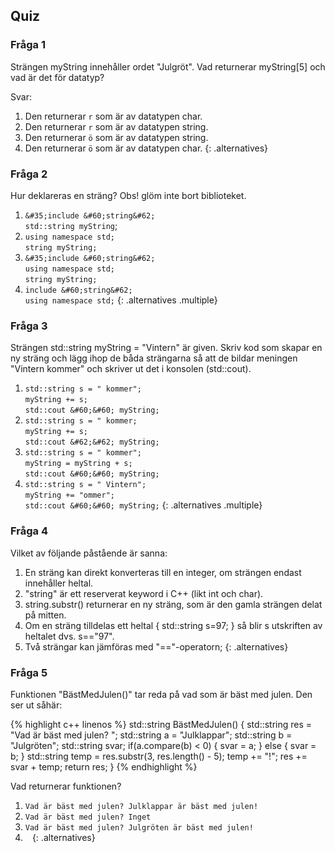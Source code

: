 ## Quiz

### Fråga 1

Strängen myString innehåller ordet "Julgröt".
Vad returnerar myString[5] och vad är det för datatyp?

Svar: 
1. Den returnerar `r` som är av datatypen char.
2. Den returnerar `r` som är av datatypen string.
3. Den returnerar `ö` som är av datatypen string.
4. Den returnerar `ö` som är av datatypen char.
{: .alternatives}

### Fråga 2

Hur deklareras en sträng? Obs! glöm inte bort biblioteket.
	
1. `&#35;include &#60;string&#62;`<br>`std::string myString`;
2. `using namespace std;`<br>`string myString;`
3. `&#35;include &#60;string&#62;`<br>`using namespace std;`<br>`string myString;`
4. `include &#60;string&#62;`<br>`using namespace std;`
{: .alternatives .multiple}

### Fråga 3

Strängen std::string myString = "Vintern" är given.
Skriv kod som skapar en ny sträng och lägg ihop de båda strängarna så att de bildar meningen "Vintern kommer" och skriver ut det i konsolen (std::cout).
	
1. `std::string s = " kommer";`<br>`myString += s;`<br>`std::cout &#60;&#60; myString;`
2. `std::string s = " kommer;`<br>`myString += s;`<br>`std::cout &#62;&#62; myString;`
3. `std::string s = " kommer";`<br>`myString = myString + s;`<br>`std::cout &#60;&#60; myString;`
4. `std::string s = " Vintern";`<br>`myString += "ommer";`<br>`std::cout &#60;&#60; myString;`
{: .alternatives .multiple}

### Fråga 4
Vilket av följande påstående är sanna:

1. En sträng kan direkt konverteras till en integer, om strängen endast innehåller heltal.
2. "string" är ett reserverat keyword i C++ (likt int och char).
3. string.substr() returnerar en ny sträng, som är den gamla strängen delat på mitten.
4. Om en sträng tilldelas ett heltal &#123; std::string s=97; &#125; så blir s utskriften av heltalet dvs. s=="97".
5. Två strängar kan jämföras med "=="-operatorn;
{: .alternatives}

### Fråga 5

Funktionen "BästMedJulen()" tar reda på vad som är bäst med julen. Den ser ut såhär:

{% highlight c++ linenos %}
std::string BästMedJulen()
{
	std::string res = "Vad är bäst med julen? ";
	std::string a = "Julklappar";
	std::string b = "Julgröten";
	std::string svar;
	if(a.compare(b) < 0)
	{
		svar = a;
	}
	else
	{
		svar = b;
	}
	std::string temp = res.substr(3, res.length() - 5);
	temp += "!";
	res += svar + temp;
	return res;
}
{% endhighlight %}

Vad returnerar funktionen?

1. `Vad är bäst med julen? Julklappar är bäst med julen!`
2. `Vad är bäst med julen? Inget`
3. `Vad är bäst med julen? Julgröten är bäst med julen!`
4. ` ` 
{: .alternatives}
